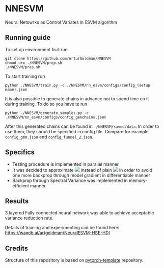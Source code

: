 # NNESVM
Neural Netowrks as Control Variates in ESVM algorithm


## Running guide

To set up environment fisrt run
```
git clone https://github.com/ArturGoldman/NNESVM
chmod u+x ./NNESVM/prep.sh
./NNESVM/prep.sh
```

To start training run
```
python ./NNESVM/train.py -c ./NNESVM/nn_esvm/configs/config_(setup name).json
```

It is also possible to generate chains in advance not to spend time on it during training.
To do so you have to run
```
python ./NNESVM/generate_samples.py -c ./NNESVM/nn_esvm/configs/config_genchains.json
```
After this generated chains can be found in `./NNESVM/saved/data`. In order to use them, they should be specified
in config file. Compare for example `config_gmm.json` and `config_funnel_2.json`.

## Specifics

- Testing procedure is implemented in parallel manner
- It was decided to approximate <img src="https://render.githubusercontent.com/render/math?math=\nabla\varphi"> instead of plain <img src="https://render.githubusercontent.com/render/math?math=\varphi"> in order to avoid one more backprop through model gradient in differentiable manner
- Backprop through Spectral Variance was implemented in memory-efficient manner


## Results
3 layered Fully connected neural network was able to achieve acceptable variance reduction rate.

Details of training and experimenting can be found here: https://wandb.ai/artgoldman/NeuralESVM-HSE-HDI


## Credits
Structure of this repository is based on [pytorch-template](https://github.com/victoresque/pytorch-template) repository.
